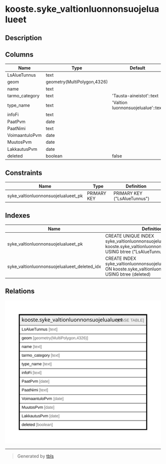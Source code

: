 # kooste.syke_valtionluonnonsuojelualueet

## Description

## Columns

| Name | Type | Default | Nullable | Children | Parents | Comment |
| ---- | ---- | ------- | -------- | -------- | ------- | ------- |
| LsAlueTunnus | text |  | false |  |  |  |
| geom | geometry(MultiPolygon,4326) |  | false |  |  |  |
| name | text |  | false |  |  |  |
| tarmo_category | text | 'Tausta-aineistot'::text | true |  |  |  |
| type_name | text | 'Valtion luonnonsuojelualue'::text | true |  |  |  |
| infoFi | text |  | true |  |  |  |
| PaatPvm | date |  | true |  |  |  |
| PaatNimi | text |  | true |  |  |  |
| VoimaantuloPvm | date |  | true |  |  |  |
| MuutosPvm | date |  | true |  |  |  |
| LakkautusPvm | date |  | true |  |  |  |
| deleted | boolean | false | false |  |  |  |

## Constraints

| Name | Type | Definition |
| ---- | ---- | ---------- |
| syke_valtionluonnonsuojelualueet_pk | PRIMARY KEY | PRIMARY KEY ("LsAlueTunnus") |

## Indexes

| Name | Definition |
| ---- | ---------- |
| syke_valtionluonnonsuojelualueet_pk | CREATE UNIQUE INDEX syke_valtionluonnonsuojelualueet_pk ON kooste.syke_valtionluonnonsuojelualueet USING btree ("LsAlueTunnus") |
| syke_valtionluonnonsuojelualueet_deleted_idx | CREATE INDEX syke_valtionluonnonsuojelualueet_deleted_idx ON kooste.syke_valtionluonnonsuojelualueet USING btree (deleted) |

## Relations

![er](kooste.syke_valtionluonnonsuojelualueet.svg)

---

> Generated by [tbls](https://github.com/k1LoW/tbls)
